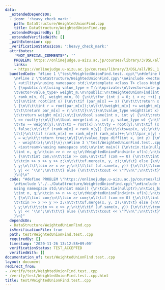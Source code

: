 ```yaml
---
data:
  _extendedDependsOn:
  - icon: ':heavy_check_mark:'
    path: DataStructure/WeightedUnionFind.cpp
    title: DataStructure/WeightedUnionFind.cpp
  _extendedRequiredBy: []
  _extendedVerifiedWith: []
  _pathExtension: cpp
  _verificationStatusIcon: ':heavy_check_mark:'
  attributes:
    '*NOT_SPECIAL_COMMENTS*': ''
    PROBLEM: https://onlinejudge.u-aizu.ac.jp/courses/library/3/DSL/all/DSL_1_B
    links:
    - https://onlinejudge.u-aizu.ac.jp/courses/library/3/DSL/all/DSL_1_B
  bundledCode: "#line 1 \"test/WeightedUnionFind.test..cpp\"\n#define PROBLEM \"https://onlinejudge.u-aizu.ac.jp/courses/library/3/DSL/all/DSL_1_B\"\
    \n#line 2 \"DataStructure/WeightedUnionFind.cpp\"\n#include <vector>\n#include\
    \ <utility>\nusing namespace std;\n\ntemplate <class T> class WeightedUnionFind\
    \ {\npublic:\n\tusing value_type = T;\n\nprivate:\n\tvector<int> par_m, rank_m;\n\
    \tvector<value_type> weight_m;\n\npublic:\n\tWeightedUnionFind(int n) : par_m(n),\
    \ rank_m(n, 0), weight_m(n, 0) {\n\t\tfor (int i = 0; i < n; ++i) par_m[i] = i;\n\
    \t}\n\tint root(int x) {\n\t\tif (par_m[x] == x) {\n\t\t\treturn x;\n\t\t} else\
    \ {\n\t\t\tint r = root(par_m[x]);\n\t\t\tweight_m[x] += weight_m[par_m[x]];\n\
    \t\t\treturn par_m[x] = r;\n\t\t}\n\t}\n\tvalue_type weight(int x) {\n\t\troot(x);\n\
    \t\treturn weight_m[x];\n\t}\n\tbool same(int x, int y) {\n\t\treturn root(x)\
    \ == root(y);\n\t}\n\tbool merge(int x, int y, value_type w) {\n\t\tw += weight(x);\n\
    \t\tw -= weight(y);\n\t\tx = root(x);\n\t\ty = root(y);\n\t\tif (x == y) return\
    \ false;\n\t\tif (rank_m[x] < rank_m[y]) {\n\t\t\tswap(x, y);\n\t\t\tw = -w;\n\
    \t\t}\n\t\tif (rank_m[x] == rank_m[y]) rank_m[x]++;\n\t\tpar_m[y] = x;\n\t\tweight_m[y]\
    \ = w;\n\t\treturn true;\n\t}\n\tvalue_type diff(int x, int y) {\n\t\treturn weight(y)\
    \ - weight(x);\n\t}\n};\n#line 3 \"test/WeightedUnionFind.test..cpp\"\n#include\
    \ <iostream>\nusing namespace std;\n\nint main() {\n\tcin.tie(nullptr);\n\tios_base::sync_with_stdio(false);\n\
    \tint n, q;\n\tcin >> n >> q;\n\tWeightedUnionFind<int> uf(n);\n\twhile (q--)\
    \ {\n\t\tint com;\n\t\tcin >> com;\n\t\tif (com == 0) {\n\t\t\tint x, y, z;\n\t\
    \t\tcin >> x >> y >> z;\n\t\t\tuf.merge(x, y, z);\n\t\t} else {\n\t\t\tint x,\
    \ y;\n\t\t\tcin >> x >> y;\n\t\t\tif (uf.same(x, y)) {\n\t\t\t\tcout << uf.diff(x,\
    \ y) << '\\n';\n\t\t\t} else {\n\t\t\t\tcout << \"?\\n\";\n\t\t\t}\n\t\t}\n\t\
    }\n}\n"
  code: "#define PROBLEM \"https://onlinejudge.u-aizu.ac.jp/courses/library/3/DSL/all/DSL_1_B\"\
    \n#include \"./../DataStructure/WeightedUnionFind.cpp\"\n#include <iostream>\n\
    using namespace std;\n\nint main() {\n\tcin.tie(nullptr);\n\tios_base::sync_with_stdio(false);\n\
    \tint n, q;\n\tcin >> n >> q;\n\tWeightedUnionFind<int> uf(n);\n\twhile (q--)\
    \ {\n\t\tint com;\n\t\tcin >> com;\n\t\tif (com == 0) {\n\t\t\tint x, y, z;\n\t\
    \t\tcin >> x >> y >> z;\n\t\t\tuf.merge(x, y, z);\n\t\t} else {\n\t\t\tint x,\
    \ y;\n\t\t\tcin >> x >> y;\n\t\t\tif (uf.same(x, y)) {\n\t\t\t\tcout << uf.diff(x,\
    \ y) << '\\n';\n\t\t\t} else {\n\t\t\t\tcout << \"?\\n\";\n\t\t\t}\n\t\t}\n\t\
    }\n}"
  dependsOn:
  - DataStructure/WeightedUnionFind.cpp
  isVerificationFile: true
  path: test/WeightedUnionFind.test..cpp
  requiredBy: []
  timestamp: '2020-11-26 13:12:58+09:00'
  verificationStatus: TEST_ACCEPTED
  verifiedWith: []
documentation_of: test/WeightedUnionFind.test..cpp
layout: document
redirect_from:
- /verify/test/WeightedUnionFind.test..cpp
- /verify/test/WeightedUnionFind.test..cpp.html
title: test/WeightedUnionFind.test..cpp
---
```

